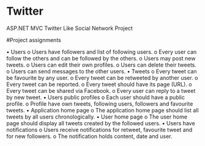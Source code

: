 # Twitter
ASP.NET MVC Twitter Like Social Network Project

#Project assignments

•	Users
o	Users have followers and list of following users.
o	Every user can follow the others and can be followed by the others.
o	Users may post new tweets.
o	Users can edit their own profiles.
o	Users can delete their tweets.
o	Users can send messages to the other users.
•	Tweets
o	Every tweet can be favourite by any user.
o	Every tweet can be retweeted by another user.
o	Every tweet can be reported.
o	Every tweet should have its page (URL).
o	Every tweet can be shared via Facebook.
o	Every user can reply to a tweet by new tweet.
•	Users public profiles
o	Each user should have a public profile.
o	Profile have own tweets, following users, followers and favourite tweets. 
•	Application home page
o	The application home page should list all tweets by all users chronologically. 
•	User home page
o	The user home page should display all tweets created by the followed users. 
•	Users have notifications
o	Users receive notifications for retweet, favourite tweet and for new followers.
o	The notification holds content, date and user.

